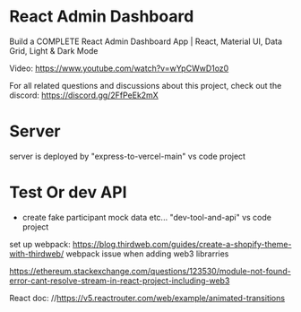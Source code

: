 # React Admin Dashboard

Build a COMPLETE React Admin Dashboard App | React, Material UI, Data Grid, Light & Dark Mode

Video: https://www.youtube.com/watch?v=wYpCWwD1oz0

For all related questions and discussions about this project, check out the discord: https://discord.gg/2FfPeEk2mX


# Server
server is deployed by "express-to-vercel-main" vs code project

# Test Or dev API
- create fake participant mock data etc...
"dev-tool-and-api"   vs code project 


set up webpack:
https://blog.thirdweb.com/guides/create-a-shopify-theme-with-thirdweb/
webpack issue when adding web3 librarries

https://ethereum.stackexchange.com/questions/123530/module-not-found-error-cant-resolve-stream-in-react-project-including-web3

React doc:
//https://v5.reactrouter.com/web/example/animated-transitions
